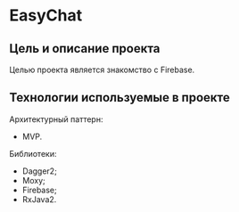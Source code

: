 # EasyChat

## Цель и описание проекта

Целью проекта является знакомство с Firebase.  

## Технологии используемые в проекте

Архитектурный паттерн:
*  MVP.

Библиотеки:
*  Dagger2;
*  Moxy;
*  Firebase;
*  RxJava2.
